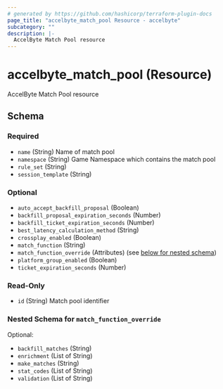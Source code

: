 ```yaml
---
# generated by https://github.com/hashicorp/terraform-plugin-docs
page_title: "accelbyte_match_pool Resource - accelbyte"
subcategory: ""
description: |-
  AccelByte Match Pool resource
---
```


# accelbyte_match_pool (Resource)

AccelByte Match Pool resource



<!-- schema generated by tfplugindocs -->
## Schema

### Required

- `name` (String) Name of match pool
- `namespace` (String) Game Namespace which contains the match pool
- `rule_set` (String)
- `session_template` (String)

### Optional

- `auto_accept_backfill_proposal` (Boolean)
- `backfill_proposal_expiration_seconds` (Number)
- `backfill_ticket_expiration_seconds` (Number)
- `best_latency_calculation_method` (String)
- `crossplay_enabled` (Boolean)
- `match_function` (String)
- `match_function_override` (Attributes) (see [below for nested schema](#nestedatt--match_function_override))
- `platform_group_enabled` (Boolean)
- `ticket_expiration_seconds` (Number)

### Read-Only

- `id` (String) Match pool identifier

<a id="nestedatt--match_function_override"></a>
### Nested Schema for `match_function_override`

Optional:

- `backfill_matches` (String)
- `enrichment` (List of String)
- `make_matches` (String)
- `stat_codes` (List of String)
- `validation` (List of String)
